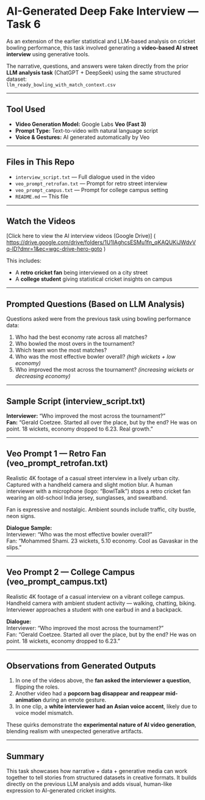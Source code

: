 #  AI-Generated Deep Fake Interview — Task 6

As an extension of the earlier statistical and LLM-based analysis on cricket bowling performance, this task involved generating a **video-based AI street interview** using generative tools.

The narrative, questions, and answers were taken directly from the prior **LLM analysis task** (ChatGPT + DeepSeek) using the same structured dataset:  
 `llm_ready_bowling_with_match_context.csv`

---

##  Tool Used
- **Video Generation Model:** Google Labs **Veo (Fast 3)**
- **Prompt Type:** Text-to-video with natural language script
- **Voice & Gestures:** AI generated automatically by Veo

---

##  Files in This Repo
- `interview_script.txt` — Full dialogue used in the video
- `veo_prompt_retrofan.txt` — Prompt for retro street interview
- `veo_prompt_campus.txt` — Prompt for college campus setting
- `README.md` — This file

---

##  Watch the Videos

 [Click here to view the AI interview videos (Google Drive)] ( https://drive.google.com/drive/folders/1U1lAghcsESMu1fn_qKAQUKiJWdvVq-lD?dmr=1&ec=wgc-drive-hero-goto )

This includes:
- A **retro cricket fan** being interviewed on a city street  
- A **college student** giving statistical cricket insights on campus

---

##  Prompted Questions (Based on LLM Analysis)

Questions asked were from the previous task using bowling performance data:

1. Who had the best economy rate across all matches?  
2. Who bowled the most overs in the tournament?  
3. Which team won the most matches?  
4. Who was the most effective bowler overall? *(high wickets + low economy)*  
5. Who improved the most across the tournament? *(increasing wickets or decreasing economy)*

---

##  Sample Script (interview_script.txt)

**Interviewer:** “Who improved the most across the tournament?”  
**Fan:** “Gerald Coetzee. Started all over the place, but by the end? He was on point. 18 wickets, economy dropped to 6.23. Real growth.”

---

##  Veo Prompt 1 — Retro Fan (veo_prompt_retrofan.txt)

Realistic 4K footage of a casual street interview in a lively urban city. Captured with a handheld camera and slight motion blur. A human interviewer with a microphone (logo: “BowlTalk”) stops a retro cricket fan wearing an old-school India jersey, sunglasses, and sweatband.

Fan is expressive and nostalgic. Ambient sounds include traffic, city bustle, neon signs.

**Dialogue Sample:**  
Interviewer: “Who was the most effective bowler overall?”  
Fan: “Mohammed Shami. 23 wickets, 5.10 economy. Cool as Gavaskar in the slips.”

---

##  Veo Prompt 2 — College Campus (veo_prompt_campus.txt)

Realistic 4K footage of a casual interview on a vibrant college campus. Handheld camera with ambient student activity — walking, chatting, biking. Interviewer approaches a student with one earbud in and a backpack.

**Dialogue:**  
Interviewer: “Who improved the most across the tournament?”  
Fan: “Gerald Coetzee. Started all over the place, but by the end? He was on point. 18 wickets, economy dropped to 6.23.”

---

##  Observations from Generated Outputs

1. In one of the videos above, the **fan asked the interviewer a question**, flipping the roles.
2. Another video had a **popcorn bag disappear and reappear mid-animation** during an emote gesture.
3. In one clip, a **white interviewer had an Asian voice accent**, likely due to voice model mismatch.

These quirks demonstrate the **experimental nature of AI video generation**, blending realism with unexpected generative artifacts.

---

##  Summary

This task showcases how narrative + data + generative media can work together to tell stories from structured datasets in creative formats. It builds directly on the previous LLM analysis and adds visual, human-like expression to AI-generated cricket insights.

